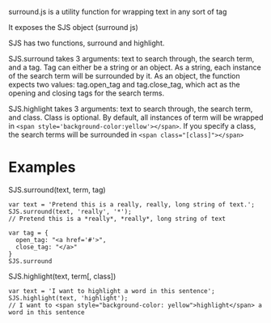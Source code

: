 surround.js is a utility function for wrapping text in any sort of tag

It exposes the SJS object (surround js)

SJS has two functions, surround and highlight.

SJS.surround takes 3 arguments: text to search through, the search term, and a tag.  Tag can either be a string or an object.  As a string, each instance of the search term will be surrounded by it.  As an object, the function expects two values:  tag.open_tag and tag.close_tag, which act as the opening and closing tags for the search terms.

SJS.highlight takes 3 arguments: text to search through, the search term, and class.  Class is optional.  By default, all instances of term will be wrapped in ```<span style='background-color:yellow'></span>```.  If you specify a class, the search terms will be surrounded in ```<span class="[class]"></span>```

Examples
========

SJS.surround(text, term, tag)
```
var text = 'Pretend this is a really, really, long string of text.';
SJS.surround(text, 'really', '*'); 
// Pretend this is a *really*, *really*, long string of text

var tag = {
  open_tag: "<a href='#'>",
  close_tag: "</a>"
}
SJS.surround
```

SJS.highlight(text, term[, class])
```
var text = 'I want to highlight a word in this sentence';
SJS.highlight(text, 'highlight'); 
// I want to <span style="background-color: yellow">highlight</span> a word in this sentence
```
